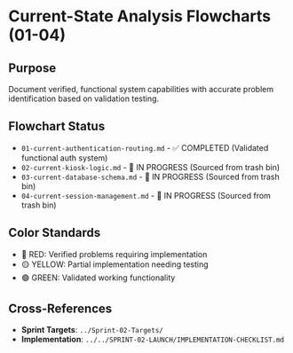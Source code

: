 # Current-State Analysis Flowcharts (01-04)

## Purpose
Document verified, functional system capabilities with accurate problem identification based on validation testing.

## Flowchart Status
- `01-current-authentication-routing.md` - ✅ COMPLETED (Validated functional auth system)
- `02-current-kiosk-logic.md` - 🔄 IN PROGRESS (Sourced from trash bin)
- `03-current-database-schema.md` - 🔄 IN PROGRESS (Sourced from trash bin) 
- `04-current-session-management.md` - 🔄 IN PROGRESS (Sourced from trash bin)

## Color Standards
- 🔴 RED: Verified problems requiring implementation
- 🟡 YELLOW: Partial implementation needing testing
- 🟢 GREEN: Validated working functionality

## Cross-References
- **Sprint Targets**: `../Sprint-02-Targets/`
- **Implementation**: `../../SPRINT-02-LAUNCH/IMPLEMENTATION-CHECKLIST.md`
